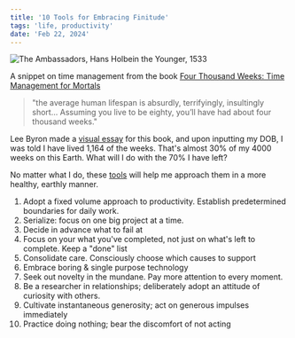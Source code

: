 ```yaml
---
title: '10 Tools for Embracing Finitude'
tags: 'life, productivity'
date: 'Feb 22, 2024'
---
```


![The Ambassadors, Hans Holbein the Younger, 1533](/images/ambassadors.jpg)

A snippet on time management from the book [Four Thousand Weeks: Time Management for Mortals](https://www.goodreads.com/en/book/show/54785515)

> "the average human lifespan is absurdly, terrifyingly, insultingly short... Assuming you live to be eighty, you’ll have had about four thousand weeks."

Lee Byron made a [visual essay](https://leebyron.com/4000/) for this book, and upon inputting my DOB, I was told I have lived 1,164 of the weeks. That's almost 30% of my 4000 weeks on this Earth. What will I do with the 70% I have left?

No matter what I do, these [tools](https://en.wikipedia.org/wiki/Four_Thousand_Weeks:_Time_Management_for_Mortals?useskin=vector#Appendix) will help me approach them in a more healthy, earthly manner.

1. Adopt a fixed volume approach to productivity. Establish predetermined boundaries for daily work.
2. Serialize: focus on one big project at a time.
3. Decide in advance what to fail at
4. Focus on your what you've completed, not just on what's left to complete. Keep a "done" list
5. Consolidate care. Consciously choose which causes to support
6. Embrace boring & single purpose technology
7. Seek out novelty in the mundane. Pay more attention to every moment.
8. Be a researcher in relationships; deliberately adopt an attitude of curiosity with others.
9. Cultivate instantaneous generosity; act on generous impulses immediately
10. Practice doing nothing; bear the discomfort of not acting
